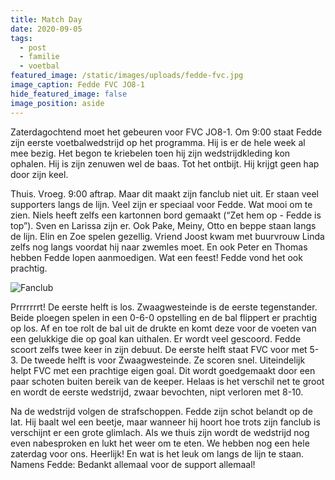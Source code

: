 ```yaml
---
title: Match Day
date: 2020-09-05
tags:
  - post
  - familie
  - voetbal
featured_image: /static/images/uploads/fedde-fvc.jpg
image_caption: Fedde FVC JO8-1
hide_featured_image: false
image_position: aside
---
```

Zaterdagochtend moet het gebeuren voor FVC JO8-1. Om 9:00 staat Fedde zijn eerste voetbalwedstrijd op het programma. Hij is er de hele week al mee bezig. Het begon te kriebelen toen hij zijn wedstrijdkleding kon ophalen. Hij is zijn zenuwen wel de baas. Tot het ontbijt. Hij krijgt geen hap door zijn keel.

<!-- excerpt -->

Thuis. Vroeg. 9:00 aftrap. Maar dit maakt zijn fanclub niet uit. Er staan veel supporters langs de lijn. Veel zijn er speciaal voor Fedde. Wat mooi om te zien. Niels heeft zelfs een kartonnen bord gemaakt (“Zet hem op - Fedde is top”). Sven en Larissa zijn er. Ook Pake, Meiny, Otto en beppe staan langs de lijn. Elin en Zoe spelen gezellig. Vriend Joost kwam met buurvrouw Linda zelfs nog langs voordat hij naar zwemles moet. En ook Peter en Thomas hebben Fedde lopen aanmoedigen. Wat een feest! Fedde vond het ook prachtig.

![](/static/images/uploads/fanclub.jpg "Fanclub")

Prrrrrrrt! De eerste helft is los. Zwaagwesteinde is de eerste tegenstander. Beide ploegen spelen in een 0-6-0 opstelling en de bal flippert er prachtig op los. Af en toe rolt de bal uit de drukte en komt deze voor de voeten van een gelukkige die op goal kan uithalen. Er wordt veel gescoord. Fedde scoort zelfs twee keer in zijn debuut. De eerste helft staat FVC voor met 5-3. De tweede helft is voor Zwaagwesteinde. Ze scoren snel. Uiteindelijk helpt FVC met een prachtige eigen goal. Dit wordt goedgemaakt door een paar schoten buiten bereik van de keeper. Helaas is het verschil net te groot en wordt de eerste wedstrijd, zwaar bevochten, nipt verloren met 8-10. 

Na de wedstrijd volgen de strafschoppen. Fedde zijn schot belandt op de lat. Hij baalt wel een beetje, maar wanneer hij hoort hoe trots zijn fanclub is verschijnt er een grote glimlach. Als we thuis zijn wordt de wedstrijd nog even nabesproken en lukt het weer om te eten. We hebben nog een hele zaterdag voor ons. Heerlijk! En wat is het leuk om langs de lijn te staan. Namens Fedde: Bedankt allemaal voor de support allemaal!